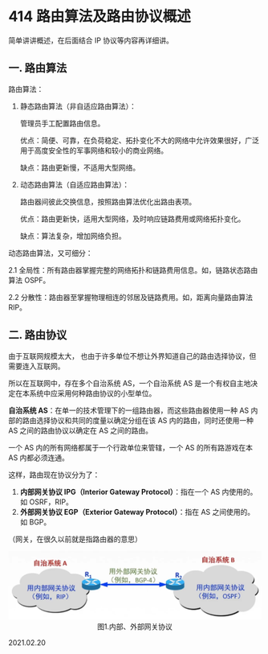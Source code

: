 # 414 路由算法及路由协议概述

简单讲讲概述，在后面结合 IP 协议等内容再详细讲。

## 一. 路由算法

路由算法：

1. 静态路由算法（非自适应路由算法）：

   管理员手工配置路由信息。

   优点：简便、可靠，在负荷稳定、拓扑变化不大的网络中允许效果很好，广泛用于高度安全性的军事网络和较小的商业网络。

   缺点：路由更新慢，不适用大型网络。

2. 动态路由算法（自适应路由算法）：

   路由器间彼此交换信息，按照路由算法优化出路由表项。

   优点：路由更新快，适用大型网络，及时响应链路费用或网络拓扑变化。

   缺点：算法复杂，增加网络负担。

动态路由算法，又可细分：

2.1 全局性：所有路由器掌握完整的网络拓扑和链路费用信息。如，链路状态路由算法 OSPF。

2.2 分散性：路由器至掌握物理相连的邻居及链路费用。如，距离向量路由算法 RIP。

## 二. 路由协议

由于互联网规模太大，
也由于许多单位不想让外界知道自己的路由选择协议，但需要连入互联网。

所以在互联网中，存在多个自治系统 AS，一个自治系统 AS 是一个有权自主地决定在本系统中应采用何种路由协议的小型单位。 

**自治系统 AS**：在单一的技术管理下的一组路由器，而这些路由器使用一种 AS 内部的路由选择协议和共同的度量以确定分组在该 AS 内的路由，同时还使用一种 AS 之间的路由协议以确定在 AS 之间的路由。

一个 AS 内的所有网络都属于一个行政单位来管辖，一个 AS 的所有路游戏在本 AS 内都必须连通。

这样，路由现在协议分为了：

1. **内部网关协议 IPG（Interior Gateway Protocol）**：指在一个 AS 内使用的。如 OSRF，RIP。
2. **外部网关协议 EGP（Exterior Gateway Protocol）**：指在 AS 之间使用的。如 BGP。

（网关，在很久以前就是指路由器的意思）

<img src="计网414-1.png" alt="计网414-1" style="zoom:67%;" />

<center>图1.内部、外部网关协议</center>

2021.02.20